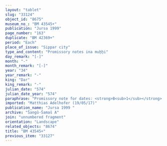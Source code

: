 ```yaml
---
layout: "tablet"
slug: "33124"
object_id: "8675"
museum_no_: "BM 43545+"
publication: "Jursa 1999"
page_number: "163"
duplicate: "BM 42369+"
period: "Each"
place_of_issue: "Sippar city"
type_and_content: "Promissory notes ina muẖẖi"
day_remark: "[-]"
month: "-"
month_remark: "[-]"
year: "34"
year_remark: "-"
king: "Dar"
king_remark: "-"
julian_date: "574"
julian_date_year: "574"
paraphrase: "Promissory note for dates: <strong>B<sub>1</sub></strong> and <strong>B<sub>2</sub></strong> owe <strong>A</strong>, slave of <strong>C</strong>, 8 kor of dates. They are to pay it in Arahsamna (VIII) in Sippar in <strong>A</strong>&rsquo;s house according to the measure (<em>ma&scaron;īhu</em>) of 1 <em>pānu</em>. They bear responsibility for each other. Whoever is available is to pay. They swear before Bēl and Darius for the payment. <strong>D</strong> vouches for the payment.&nbsp; At least 3 witnesses, and the scribe: (broken name/Bēl-...).<br /> &nbsp;<br /> <strong>A</strong> = Ahu&scaron;unu, slave of <strong>C</strong>; <strong>B<sub>1</sub></strong>&nbsp;= L&acirc;b&acirc;&scaron;i/Nab&ucirc;-nāṣir//Nann&ucirc;tu; <strong>B<sub>2</sub></strong>&nbsp;= Bēl-rēmanni/Mu&scaron;eb&scaron;i-Marduk//&Scaron;ang&ucirc;-&Scaron;ama&scaron;; <strong>C</strong>&nbsp;= ...-&scaron;arru-uṣur, royal officer; <strong>D</strong> = Ahhē&scaron;āya/Itti-Bēl-immir//&Scaron;ang&ucirc;-&Scaron;ama&scaron;<br /> &nbsp;"
imported: "Matthias Adelhofer (19/05/17)"
publication_name: "Jursa 1999 "
archive: "Šangû-Šamaš A"
join: "unnumbered fragment"
orientation: "Landscape"
related_objects: "8674"
title: "BM 43545+"
previous_item: "33127"
---
```

